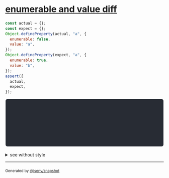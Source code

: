 # [enumerable and value diff](../../property_descriptor.test.js#L64)

```js
const actual = {};
const expect = {};
Object.defineProperty(actual, "a", {
  enumerable: false,
  value: "a",
});
Object.defineProperty(expect, "a", {
  enumerable: true,
  value: "b",
});
assert({
  actual,
  expect,
});
```

![img](throw.svg)

<details>
  <summary>see without style</summary>

```console
AssertionError: actual and expect are different

actual: {
  a: "a",
  enumerable a: false,
}
expect: {
  a: "b",
}
```

</details>


---

<sub>
  Generated by <a href="https://github.com/jsenv/core/tree/main/packages/independent/snapshot">@jsenv/snapshot</a>
</sub>
